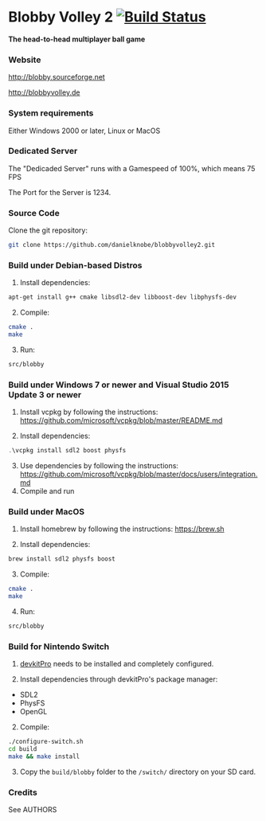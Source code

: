 # Blobby Volley 2 [![Build Status](https://travis-ci.org/danielknobe/blobbyvolley2.svg?branch=master)](https://travis-ci.org/danielknobe/blobbyvolley2)

**The head-to-head multiplayer ball game**

### Website

http://blobby.sourceforge.net

http://blobbyvolley.de

### System requirements

Either Windows 2000 or later, Linux or MacOS

### Dedicated Server

The "Dedicaded Server" runs with a Gamespeed of 100%, which means 75 FPS

The Port for the Server is 1234.

### Source Code

Clone the git repository:

```bash
git clone https://github.com/danielknobe/blobbyvolley2.git
```

### Build under Debian-based Distros

1. Install dependencies:

```bash
apt-get install g++ cmake libsdl2-dev libboost-dev libphysfs-dev
```

2. Compile:

```bash
cmake .
make
```

3. Run:

```bash
src/blobby
```

### Build under Windows 7 or newer and Visual Studio 2015 Update 3 or newer

1. Install vcpkg by following the instructions:
   https://github.com/microsoft/vcpkg/blob/master/README.md

2. Install dependencies:

```powershell
.\vcpkg install sdl2 boost physfs
```

3. Use dependencies by following the instructions:
   https://github.com/microsoft/vcpkg/blob/master/docs/users/integration.md
4. Compile and run

### Build under MacOS

1. Install homebrew by following the instructions:
   https://brew.sh

2. Install dependencies:

```bash
brew install sdl2 physfs boost
```

3. Compile:

```bash
cmake .
make
```

4. Run:

```bash
src/blobby
```

### Build for Nintendo Switch

1. [devkitPro](https://switchbrew.org/wiki/Setting_up_Development_Environment) needs to be installed and completely configured.

2. Install dependencies through devkitPro's package manager:

- SDL2
- PhysFS
- OpenGL

2. Compile:

```bash
./configure-switch.sh
cd build
make && make install
```

3. Copy the `build/blobby` folder to the `/switch/` directory on your SD card.

### Credits

See AUTHORS
